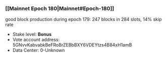 ### [[Mainnet Epoch 180|Mainnet#Epoch-180]]
good block production during epoch 179: 247 blocks in 284 slots, 14% skip rate
* Stake level: **Bonus** 
* Vote account address: 5GNvvKabvabkBeFRoBrZEBbBXY6VDEYtzs4B84xH1amB
* Data Center: 0-Unknown